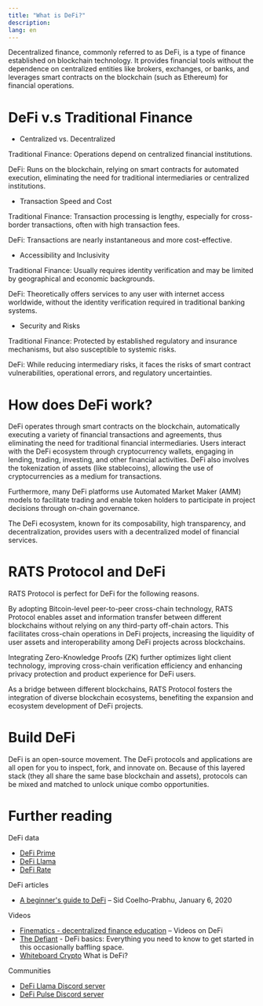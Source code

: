 ```yaml
---
title: "What is DeFi?"
description: 
lang: en
---
```



Decentralized finance, commonly referred to as DeFi, is a type of finance established on blockchain technology. It provides financial tools without the dependence on centralized entities like brokers, exchanges, or banks, and leverages smart contracts on the blockchain (such as Ethereum) for financial operations.


# DeFi v.s Traditional Finance



* Centralized vs. Decentralized 

Traditional Finance: Operations depend on centralized financial institutions. 

DeFi: Runs on the blockchain, relying on smart contracts for automated execution, eliminating the need for traditional intermediaries or centralized institutions.



* Transaction Speed and Cost 

Traditional Finance: Transaction processing is lengthy, especially for cross-border transactions, often with high transaction fees.

DeFi: Transactions are nearly instantaneous and more cost-effective.



* Accessibility and Inclusivity 

Traditional Finance: Usually requires identity verification and may be limited by geographical and economic backgrounds. 

DeFi: Theoretically offers services to any user with internet access worldwide, without the identity verification required in traditional banking systems.



* Security and Risks 

Traditional Finance: Protected by established regulatory and insurance mechanisms, but also susceptible to systemic risks. 

DeFi: While reducing intermediary risks, it faces the risks of smart contract vulnerabilities, operational errors, and regulatory uncertainties.


# How does DeFi work?

DeFi operates through smart contracts on the blockchain, automatically executing a variety of financial transactions and agreements, thus eliminating the need for traditional financial intermediaries. Users interact with the DeFi ecosystem through cryptocurrency wallets, engaging in lending, trading, investing, and other financial activities. DeFi also involves the tokenization of assets (like stablecoins), allowing the use of cryptocurrencies as a medium for transactions.

Furthermore, many DeFi platforms use Automated Market Maker (AMM) models to facilitate trading and enable token holders to participate in project decisions through on-chain governance.

The DeFi ecosystem, known for its composability, high transparency, and decentralization, provides users with a decentralized model of financial services.


# RATS Protocol and DeFi

RATS Protocol is perfect for DeFi for the following reasons.

By adopting Bitcoin-level peer-to-peer cross-chain technology, RATS Protocol enables asset and information transfer between different blockchains without relying on any third-party off-chain actors. This facilitates cross-chain operations in DeFi projects, increasing the liquidity of user assets and interoperability among DeFi projects across blockchains.

Integrating Zero-Knowledge Proofs (ZK) further optimizes light client technology, improving cross-chain verification efficiency and enhancing privacy protection and product experience for DeFi users.

As a bridge between different blockchains, RATS Protocol fosters the integration of diverse blockchain ecosystems, benefiting the expansion and ecosystem development of DeFi projects.


# Build DeFi

DeFi is an open-source movement. The DeFi protocols and applications are all open for you to inspect, fork, and innovate on. Because of this layered stack (they all share the same base blockchain and assets), protocols can be mixed and matched to unlock unique combo opportunities.


# Further reading

DeFi data



* [DeFi Prime](https://defiprime.com/)
* [DeFi Llama](https://defillama.com/)
* [DeFi Rate](https://defirate.com/)

DeFi articles



* [A beginner's guide to DeFi](https://blog.coinbase.com/a-beginners-guide-to-decentralized-finance-defi-574c68ff43c4) – Sid Coelho-Prabhu, January 6, 2020

Videos



* [Finematics - decentralized finance education](https://finematics.com/) – Videos on DeFi
* [The Defiant](https://www.youtube.com/playlist?list=PLaDcID4s1KronHMKojfjwiHL0DdQEPDcq) - DeFi basics: Everything you need to know to get started in this occasionally baffling space.
* [Whiteboard Crypto](https://youtu.be/17QRFlml4pA)  What is DeFi?

Communities



* [DeFi Llama Discord server](https://discord.gg/buPFYXzDDd)
* [DeFi Pulse Discord server](https://discord.gg/Gx4TCTk)
